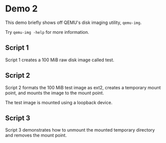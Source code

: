 # Demo 2

This demo briefly shows off QEMU's disk imaging utility, `qemu-img`.

Try `qemu-img -help` for more information.

## Script 1

Script 1 creates a 100 MiB raw disk image called test.

## Script 2

Script 2 formats the 100 MiB test image as ext2, creates a temporary mount
point, and mounts the image to the mount point.

The test image is mounted using a loopback device.

## Script 3

Script 3 demonstrates how to unmount the mounted temporary directory and removes the mount point.

